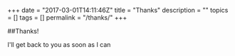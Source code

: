 +++
date = "2017-03-01T14:11:46Z"
title = "Thanks"
description = ""
topics = []
tags = []
permalink = "/thanks/"
+++

##Thanks!

I'll get back to you as soon as I can